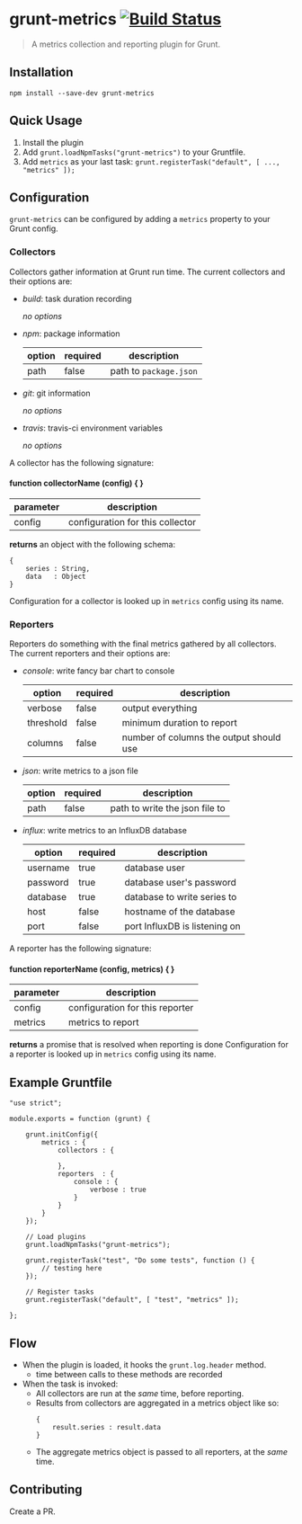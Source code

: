 grunt-metrics [![Build Status](https://travis-ci.org/wtcross/grunt-metrics.svg)](https://travis-ci.org/wtcross/grunt-metrics)
=========

> A metrics collection and reporting plugin for Grunt.

## Installation

    npm install --save-dev grunt-metrics

## Quick Usage
1. Install the plugin
2. Add ```grunt.loadNpmTasks("grunt-metrics")``` to your Gruntfile.
3. Add ```metrics``` as your last task: ```grunt.registerTask("default", [ ..., "metrics" ]);```

## Configuration

```grunt-metrics``` can be configured by adding a ```metrics``` property to your Grunt config.

### Collectors

Collectors gather information at Grunt run time. The current collectors and their options are:

- *build*: task duration recording

    *no options*

- *npm*: package information

    | option | required | description            |
    |--------|----------|------------------------|
    | path   | false    | path to `package.json` |

- *git*: git information

    *no options*

- *travis*: travis-ci environment variables

    *no options*

A collector has the following signature:

#### function collectorName (config) { }

| parameter | description                        |
|-----------|------------------------------------|
| config    | configuration for this collector   |

**returns** an object with the following schema:
```
{
    series : String,
    data   : Object
}
```
Configuration for a collector is looked up in ```metrics``` config using its name.

### Reporters

Reporters do something with the final metrics gathered by all collectors. The current reporters and their options are:

- *console*: write fancy bar chart to console

    | option    | required | description                             |
    |-----------|----------|-----------------------------------------|
    | verbose   | false    | output everything                       |
    | threshold | false    | minimum duration to report              |
    | columns   | false    | number of columns the output should use |

- *json*: write metrics to a json file

    | option  | required | description                    |
    |---------|----------|--------------------------------|
    | path    | false    | path to write the json file to |

- *influx*: write metrics to an InfluxDB database

    | option    | required | description                             |
    |-----------|----------|-----------------------------------------|
    | username  | true     | database user                           |
    | password  | true     | database user's password                |
    | database  | true     | database to write series to             |
    | host      | false    | hostname of the database                |
    | port      | false    | port InfluxDB is listening on           |

A reporter has the following signature:

#### function reporterName (config, metrics) { }

| parameter | description                        |
|-----------|------------------------------------|
| config    | configuration for this reporter    |
| metrics   | metrics to report                  |

**returns** a promise that is resolved when reporting is done
Configuration for a reporter is looked up in ```metrics``` config using its name.

## Example Gruntfile
```
"use strict";

module.exports = function (grunt) {

    grunt.initConfig({
        metrics : {
            collectors : {

            },
            reporters  : {
                console : {
                    verbose : true
                }
            }
        }
    });

    // Load plugins
    grunt.loadNpmTasks("grunt-metrics");

    grunt.registerTask("test", "Do some tests", function () {
        // testing here
    });

    // Register tasks
    grunt.registerTask("default", [ "test", "metrics" ]);

};
```

## Flow

- When the plugin is loaded, it hooks the ```grunt.log.header``` method.
  - time between calls to these methods are recorded
- When the task is invoked:
  - All collectors are run at the *same* time, before reporting.
  - Results from collectors are aggregated in a metrics object like so:
    ```
    {
        result.series : result.data
    }
    ```
  - The aggregate metrics object is passed to all reporters, at the *same* time.

## Contributing

Create a PR.
